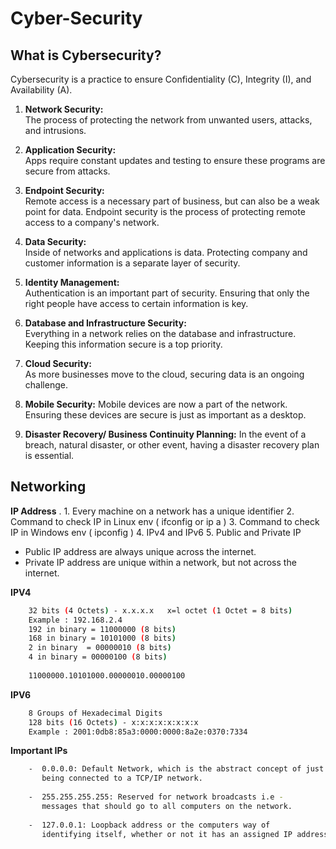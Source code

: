 # Cyber-Security

## What is Cybersecurity?

Cybersecurity is a practice to ensure Confidentiality (C), Integrity (I), and Availability (A).

1. **Network Security:**  
   The process of protecting the network from unwanted users, attacks, and intrusions.

2. **Application Security:**  
   Apps require constant updates and testing to ensure these programs are secure from attacks.

3. **Endpoint Security:**  
   Remote access is a necessary part of business, but can also be a weak point for data. Endpoint security is the process of protecting remote access to a company's network.

4. **Data Security:**  
   Inside of networks and applications is data. Protecting company and customer information is a separate layer of security.

5. **Identity Management:**  
   Authentication is an important part of security. Ensuring that only the right people have access to certain information is key.

6. **Database and Infrastructure Security:**  
   Everything in a network relies on the database and infrastructure. Keeping this information secure is a top priority.

7. **Cloud Security:**  
   As more businesses move to the cloud, securing data is an ongoing challenge.

8. **Mobile Security:**
    Mobile devices are now a part of the network. Ensuring these devices are secure is just as important as a desktop.

9. **Disaster Recovery/ Business Continuity Planning:**
    In the event of a breach, natural disaster, or other event, having a disaster recovery plan is essential.



## Networking

**IP Address** .
      1.  Every machine on a network has a unique identifier
      2.  Command to check IP in Linux env ( ifconfig or ip a )
      3.  Command to check IP in Windows env ( ipconfig )
      4.  IPv4 and IPv6
      5.  Public and Private IP

  - Public IP address are always unique across the internet.
  - Private IP address are unique within a network, but not across the internet.


   **IPV4**
  ```bash
      32 bits (4 Octets) - x.x.x.x   x=l octet (1 Octet = 8 bits)
      Example : 192.168.2.4
      192 in binary = 11000000 (8 bits)
      168 in binary = 10101000 (8 bits)
      2 in binary  = 00000010 (8 bits)
      4 in binary = 00000100 (8 bits)
      
      11000000.10101000.00000010.00000100
  ```

  **IPV6**
  ```bash
      8 Groups of Hexadecimal Digits
      128 bits (16 Octets) - x:x:x:x:x:x:x:x
      Example : 2001:0db8:85a3:0000:0000:8a2e:0370:7334
  ```

  **Important IPs**
  ```bash
      -  0.0.0.0: Default Network, which is the abstract concept of just
         being connected to a TCP/IP network.
      
      -  255.255.255.255: Reserved for network broadcasts i.e -
         messages that should go to all computers on the network.
      
      -  127.0.0.1: Loopback address or the computers way of
         identifying itself, whether or not it has an assigned IP address.
  ```